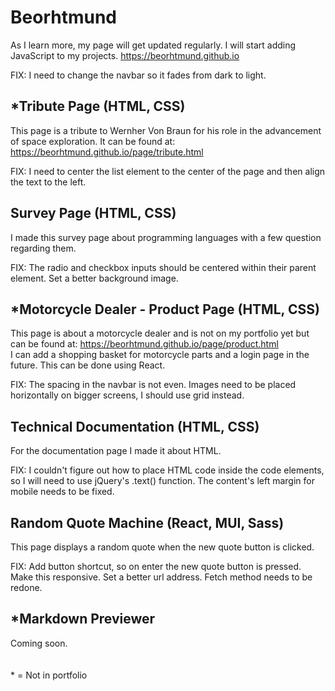 # Beorhtmund
As I learn more, my page will get updated regularly. I will start adding JavaScript to my projects.
https://beorhtmund.github.io

FIX: I need to change the navbar so it fades from dark to light.

## *Tribute Page (HTML, CSS)
This page is a tribute to Wernher Von Braun for his role in the advancement of space exploration. It can be found at: https://beorhtmund.github.io/page/tribute.html

FIX: I need to center the list element to the center of the page and then align the text to the left.

## Survey Page (HTML, CSS)
I made this survey page about programming languages with a few question regarding them.

FIX: The radio and checkbox inputs should be centered within their parent element. Set a better background image.

## *Motorcycle Dealer - Product Page (HTML, CSS)
This page is about a motorcycle dealer and is not on my portfolio yet but can be found at: https://beorhtmund.github.io/page/product.html
\
I can add a shopping basket for motorcycle parts and a login page in the future. This can be done using React.

FIX: The spacing in the navbar is not even. Images need to be placed horizontally on bigger screens, I should use grid instead.

## Technical Documentation (HTML, CSS)
For the documentation page I made it about HTML.

FIX: I couldn't figure out how to place HTML code inside the code elements, so I will need to use jQuery's .text() function. The content's left margin for mobile needs to be fixed.

## Random Quote Machine (React, MUI, Sass)
This page displays a random quote when the new quote button is clicked.

FIX: Add button shortcut, so on enter the new quote button is pressed. Make this responsive. Set a better url address. Fetch method needs to be redone.

## *Markdown Previewer
Coming soon.
\
\
\
\* = Not in portfolio
